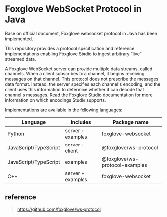 # Foxglove WebSocket Protocol in Java

Base on official document, Foxglove websocket protocol in Java has been implemented.

This repository provides a protocol specification and reference implementations enabling Foxglove Studio to ingest arbitrary “live” streamed data.

A Foxglove WebSocket server can provide multiple data streams, called channels. When a client subscribes to a channel, it begins receiving messages on that channel. This protocol does not prescribe the messages' data format. Instead, the server specifies each channel's encoding, and the client uses this information to determine whether it can decode that channel's messages. Read the Foxglove Studio documentation for more information on which encodings Studio supports.

Implementations are available in the following languages:


|  Language   | Includes  | Package name |
|  ----  | ----  | ----| 
| Python  | server + examples | foxglove-websocket |
| JavaScript/TypeScript  | server + client | @foxglove/ws-protocol |
| JavaScript/TypeScript  | examples | @foxglove/ws-protocol-examples |
| C++  | server + examples | foxglove-websocket |


## reference

> https://github.com/foxglove/ws-protocol
